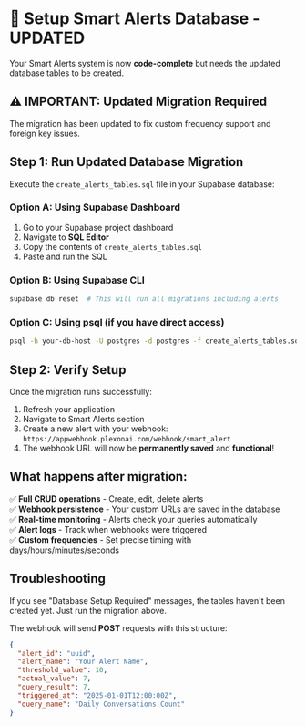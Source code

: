 # 🚨 Setup Smart Alerts Database - UPDATED

Your Smart Alerts system is now **code-complete** but needs the updated database tables to be created.

## ⚠️ IMPORTANT: Updated Migration Required
The migration has been updated to fix custom frequency support and foreign key issues.

## Step 1: Run Updated Database Migration

Execute the `create_alerts_tables.sql` file in your Supabase database:

### Option A: Using Supabase Dashboard
1. Go to your Supabase project dashboard
2. Navigate to **SQL Editor**  
3. Copy the contents of `create_alerts_tables.sql`
4. Paste and run the SQL

### Option B: Using Supabase CLI
```bash
supabase db reset  # This will run all migrations including alerts
```

### Option C: Using psql (if you have direct access)
```bash
psql -h your-db-host -U postgres -d postgres -f create_alerts_tables.sql
```

## Step 2: Verify Setup

Once the migration runs successfully:
1. Refresh your application
2. Navigate to Smart Alerts section
3. Create a new alert with your webhook: `https://appwebhook.plexonai.com/webhook/smart_alert`
4. The webhook URL will now be **permanently saved** and **functional**!

## What happens after migration:

✅ **Full CRUD operations** - Create, edit, delete alerts  
✅ **Webhook persistence** - Your custom URLs are saved in the database  
✅ **Real-time monitoring** - Alerts check your queries automatically  
✅ **Alert logs** - Track when webhooks were triggered  
✅ **Custom frequencies** - Set precise timing with days/hours/minutes/seconds  

## Troubleshooting

If you see "Database Setup Required" messages, the tables haven't been created yet. Just run the migration above.

The webhook will send **POST** requests with this structure:
```json
{
  "alert_id": "uuid",
  "alert_name": "Your Alert Name", 
  "threshold_value": 10,
  "actual_value": 7,
  "query_result": 7,
  "triggered_at": "2025-01-01T12:00:00Z",
  "query_name": "Daily Conversations Count"
}
```